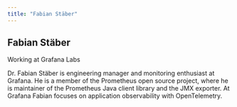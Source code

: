 ```yaml
---
title: "Fabian Stäber"
---
```


## Fabian Stäber

Working at Grafana Labs

Dr. Fabian Stäber is engineering manager and monitoring enthusiast at Grafana. He is a member of the Prometheus open source project, where he is maintainer of the Prometheus Java client library and the JMX exporter. At Grafana Fabian focuses on application observability with OpenTelemetry.

